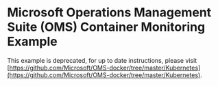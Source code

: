 # Microsoft Operations Management Suite (OMS) Container Monitoring Example

This example is deprecated, for up to date instructions, please visit [https://github.com/Microsoft/OMS-docker/tree/master/Kubernetes](https://github.com/Microsoft/OMS-docker/tree/master/Kubernetes).

